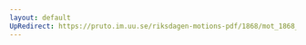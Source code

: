 ```yaml
---
layout: default
UpRedirect: https://pruto.im.uu.se/riksdagen-motions-pdf/1868/mot_1868__fk__80/mot_1868__fk__80-011.pdf
---
```

